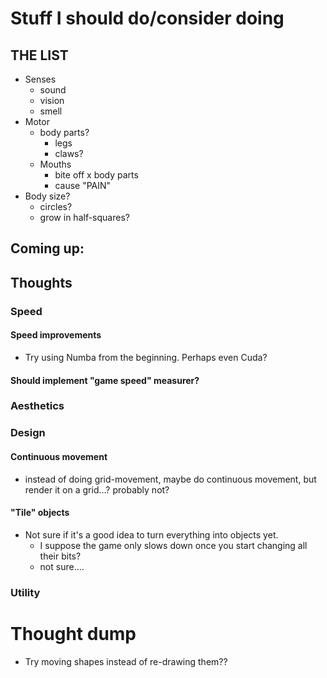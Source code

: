 
# Stuff I should do/consider doing

## THE LIST
- Senses
    - sound
    - vision
    - smell
- Motor
    - body parts?
        - legs
        - claws?
    - Mouths
        - bite off x body parts
        - cause "PAIN" 
- Body size?
    - circles?
    - grow in half-squares?

## Coming up:

## Thoughts
### Speed
#### Speed improvements
- Try using Numba from the beginning. Perhaps even Cuda?
#### Should implement "game speed" measurer?

### Aesthetics


### Design
#### Continuous movement
- instead of doing grid-movement, maybe do continuous movement, but render it on a grid...? probably not?

#### "Tile" objects
- Not sure if it's a good idea to turn everything into objects yet.
    - I suppose the game only slows down once you start changing all their bits?
    - not sure....


### Utility


# Thought dump
- Try moving shapes instead of re-drawing them??

